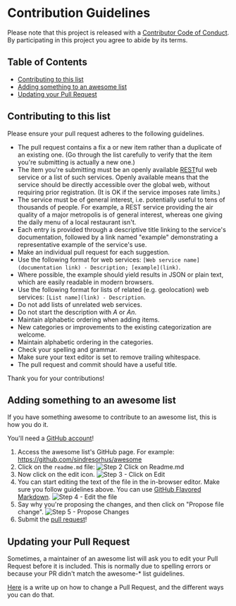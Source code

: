 # Contribution Guidelines

Please note that this project is released with a
[Contributor Code of Conduct](code_of_conduct.md).
By participating in this project you agree to abide by its terms.

## Table of Contents

- [Contributing to this list](#contributing-to-this-list)
- [Adding something to an awesome list](#adding-something-to-an-awesome-list)
- [Updating your Pull Request](#updating-your-pull-request)

## Contributing to this list

Please ensure your pull request adheres to the following guidelines.

- The pull request contains a fix a or new item rather than a duplicate
  of an existing one.
  (Go through the list carefully to verify that the item you're submitting
  is actually a new one.)
- The item you're submitting must be an openly available
  [REST](https://en.wikipedia.org/wiki/Representational_state_transfer)ful
  web service or a list of such services.
  Openly available means that the service should be directly accessible
  over the global web, without requiring prior registration.
  (It is OK if the service imposes rate limits.)
- The service must be of general interest, i.e. potentially useful to tens
  of thousands of people.
  For example, a REST service providing the air quality of a major metropolis
  is of general interest, whereas one giving the daily menu of a local
  restaurant isn't.
- Each entry is provided through a descriptive title linking to the service's
  documentation, followed by a link named "example" demonstrating a
  representative example of the service's use.
- Make an individual pull request for each suggestion.
- Use the following format for web services:
  `[Web service name](documentation link) - Description; [example](link)`.
- Where possible, the example should yield results in JSON or plain text,
  which are easily readable in modern browsers.
- Use the following format for lists of related (e.g. geolocation) web services:
  `[List name](link) - Description`.
- Do not add lists of unrelated web services.
- Do not start the description with *A* or *An*.
- Maintain alphabetic ordering when adding items.
- New categories or improvements to the existing categorization are welcome.
- Maintain alphabetic ordering in the categories.
- Check your spelling and grammar.
- Make sure your text editor is set to remove trailing whitespace.
- The pull request and commit should have a useful title.

Thank you for your contributions!

## Adding something to an awesome list

If you have something awesome to contribute to an awesome list, this is how you do it.

You'll need a [GitHub account](https://github.com/join)!

1. Access the awesome list's GitHub page. For example: https://github.com/sindresorhus/awesome
2. Click on the `readme.md` file: ![Step 2 Click on Readme.md](https://cloud.githubusercontent.com/assets/170270/9402920/53a7e3ea-480c-11e5-9d81-aecf64be55eb.png)
3. Now click on the edit icon. ![Step 3 - Click on Edit](https://cloud.githubusercontent.com/assets/170270/9402927/6506af22-480c-11e5-8c18-7ea823530099.png)
4. You can start editing the text of the file in the in-browser editor. Make sure you follow guidelines above. You can use [GitHub Flavored Markdown](https://help.github.com/articles/github-flavored-markdown/). ![Step 4 - Edit the file](https://cloud.githubusercontent.com/assets/170270/9402932/7301c3a0-480c-11e5-81f5-7e343b71674f.png)
5. Say why you're proposing the changes, and then click on "Propose file change". ![Step 5 - Propose Changes](https://cloud.githubusercontent.com/assets/170270/9402937/7dd0652a-480c-11e5-9138-bd14244593d5.png)
6. Submit the [pull request](https://help.github.com/articles/using-pull-requests/)!

## Updating your Pull Request

Sometimes, a maintainer of an awesome list will ask you to edit your Pull Request before it is included. This is normally due to spelling errors or because your PR didn't match the awesome-* list guidelines.

[Here](https://github.com/RichardLitt/docs/blob/master/amending-a-commit-guide.md) is a write up on how to change a Pull Request, and the different ways you can do that.
